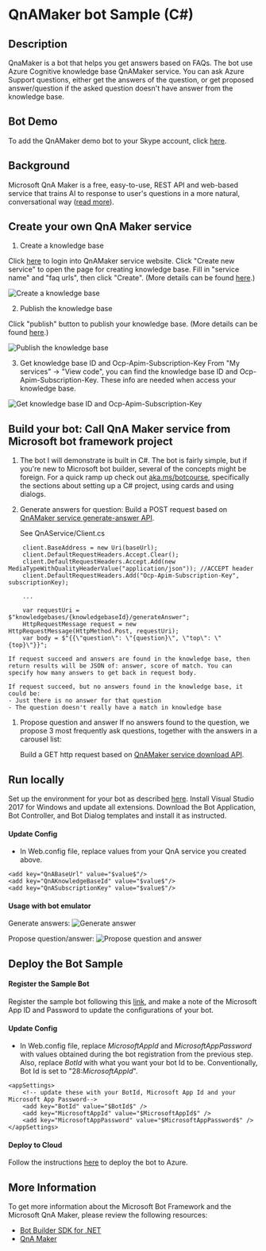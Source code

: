 # QnAMaker bot Sample (C#)

## Description
QnaMaker is a bot that helps you get answers based on FAQs. The bot use Azure Cognitive knowledge base QnAMaker service. You can ask Azure Support questions, either get the answers of the question, or get proposed answer/question if the asked question doesn't have answer from the knowledge base.

## Bot Demo
To add the QnAMaker demo bot to your Skype account, click [here](https://join.skype.com/bot/05ad2d2d-b847-4616-9f0a-ac9d570a9874).

## Background
Microsoft QnA Maker is a free, easy-to-use, REST API and web-based service that trains AI to response to user's questions in a more natural, conversational way ([read more](https://docs.microsoft.com/en-us/azure/cognitive-services/qnamaker/home)).

## Create your own QnA Maker service
1. Create a knowledge base

Click [here](https://qnamaker.ai) to login into QnAMaker service website. Click "Create new service" to open the page for creating knowledge base. Fill in "service name" and "faq urls", then click "Create". (More details can be found [here](https://docs.microsoft.com/en-us/azure/cognitive-services/qnamaker/guides/createkb).)

![Create a knowledge base](./assets/create-kb.png)

2. Publish the knowledge base

Click "publish" button to publish your knowledge base. (More details can be found
[here](https://docs.microsoft.com/en-us/azure/cognitive-services/qnamaker/guides/createkb).)

![Publish the knowledge base](./assets/publish-kb.png)

3. Get knowledge base ID and Ocp-Apim-Subscription-Key
From "My services" -> "View code", you can find the knowledge base ID and Ocp-Apim-Subscription-Key. These info are needed when access your knowledge base.

![Get knowledge base ID and Ocp-Apim-Subscription-Key](./assets/kb-keys.png)


## Build your bot: Call QnA Maker service from Microsoft bot framework project
1. The bot I will demonstrate is built in C#. The bot is fairly simple, but if you're new to Microsoft bot builder, several of the concepts might be foreign. For a quick ramp up check out [aka.ms/botcourse](http://aka.ms/botcourse), specifically the sections about setting up a C# project, using cards and using dialogs.

1. Generate answers for question:
    Build a POST request based on [QnAMaker service generate-answer API](https://westus.dev.cognitive.microsoft.com/docs/services/58994a073d9e04097c7ba6fe/operations/58994a073d9e041ad42d9ba9).

    See QnAService/Client.cs
```
    client.BaseAddress = new Uri(baseUrl);
    client.DefaultRequestHeaders.Accept.Clear();
    client.DefaultRequestHeaders.Accept.Add(new MediaTypeWithQualityHeaderValue("application/json")); //ACCEPT header
    client.DefaultRequestHeaders.Add("Ocp-Apim-Subscription-Key", subscriptionKey);

    ...

    var requestUri = $"knowledgebases/{knowledgebaseId}/generateAnswer";
    HttpRequestMessage request = new HttpRequestMessage(HttpMethod.Post, requestUri);
    var body = $"{{\"question\": \"{question}\", \"top\": \"{top}\"}}";
```

    If request succeed and answers are found in the knowledge base, then return results will be JSON of: answer, score of match. You can specify how many answers to get back in request body.

    If request succeed, but no answers found in the knowledge base, it could be:
    - Just there is no answer for that question
    - The question doesn't really have a match in knowledge base

1. Propose question and answer
    If no answers found to the question, we propose 3 most frequently ask questions, together with the answers in a carousel list:

    Build a GET http request based on [QnAMaker service download API](https://westus.dev.cognitive.microsoft.com/docs/services/58994a073d9e04097c7ba6fe/operations/58994a073d9e041ad42d9bac).

## Run locally
Set up the environment for your bot as described [here](https://docs.microsoft.com/en-us/bot-framework/dotnet/bot-builder-dotnet-quickstart). Install Visual Studio 2017 for Windows and update all extensions. Download the Bot Application, Bot Controller, and Bot Dialog templates and install it as instructed.

#### Update Config

- In Web.config file, replace values from your QnA service you created above.
```
<add key="QnABaseUrl" value="$value$"/>
<add key="QnAKnowledgeBaseId" value="$value$"/>
<add key="QnASubscriptionKey" value="$value$"/>
```

#### Usage with bot emulator

Generate answers:
![Generate answer](./assets/generate-answer.png)

Propose question/answer:
![Propose question and answer](./assets/no-match.png)

## Deploy the Bot Sample

#### Register the Sample Bot
Register the sample bot following this [link](https://docs.microsoft.com/en-us/bot-framework/portal-register-bot), and make a note of the Microsoft App ID and Password to update the configurations of your bot.

#### Update Config

- In Web.config file, replace $MicrosoftAppId$ and $MicrosoftAppPassword$ with values obtained during the bot registration from the previous step. Also, replace $BotId$ with what you want your bot Id to be. Conventionally, Bot Id is set to "28:$MicrosoftAppId$".
```
<appSettings>
    <!-- update these with your BotId, Microsoft App Id and your Microsoft App Password-->
    <add key="BotId" value="$BotId$" />
    <add key="MicrosoftAppId" value="$MicrosoftAppId$" />
    <add key="MicrosoftAppPassword" value="$MicrosoftAppPassword$" />
</appSettings>
```

#### Deploy to Cloud

Follow the instructions [here](https://docs.microsoft.com/en-us/bot-framework/deploy-bot-overview) to deploy the bot to Azure.


## More Information
To get more information about the Microsoft Bot Framework and the Microsoft QnA Maker, please review the following resources:
- [Bot Builder SDK for .NET](https://docs.microsoft.com/en-us/bot-framework/dotnet/bot-builder-dotnet-overview)
- [QnA Maker](https://azure.microsoft.com/en-us/services/cognitive-services/qna-maker/)
